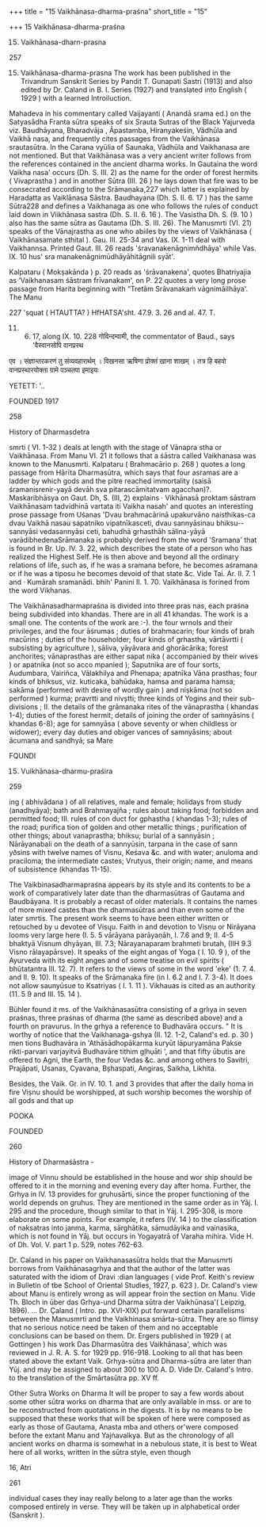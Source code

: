 +++
title = "15 Vaikhānasa-dharma-praśna"
short_title = "15"

+++
15 Vaikhānasa-dharma-praśna


15. Vaikhānasa-dharn-prasna 

257 

15. Vaikhānasa-dharma-prasna The work has been published in the Trivandrum Sanskrit Series by Pandit T. Gunapati Sastri (1913) and also edited by Dr. Caland in B. I. Series (1927) and translated into English ( 1929 ) with a learned Introiluction. 

Mahadeva in his commentary called Vaijayanti ( Anandā srama ed.) on the Satyasādha Franta sūtra speaks of six Srauta Sutras of the Black Yajurveda viz. Baudhāyana, Bharadvāja , Āpastamba, Hiranyakeśin, Vādhūla and Vaikhā nasa, and frequently cites passages from the Vaikhānasa srautasūtra. In the Carana vyūlia of Saunaka, Vādhūla and Vaikhanasa are not mentioned. But that Vaikhānasa was a very ancient writer follows from the references contained in the ancient dharma works. In Gautaina the word Vaikha nasa' occurs (Dh. S. III. 2) as the name for the order of forest hermits ( Vivaprastha ) and in another Sūtra (III. 26 ) he lays down that fire was to be consecrated according to the Srāmaṇaka,227 which latter is explained by Haradatta as Vaiklānasa Sāstra. Baudhayana (Dh. S. II. 6. 17 ) has the same Sūtra228 and defines a Vaikhanaga as one who follows the rules of conduct laid down in Viikhānasa sastra (Dh. S. II. 6. 16 ). The Vasistha Dh. S. (9. 10 ) also has the same sūtra as Gautama (Dh. S. III. 26). The Manusmrti (VI. 21) speaks of the Vānajrastha as one who abiiles by the views of Vaikhānasa ( Vaikhānasamate sthital ). Gau. III. 25-34 and Vas. IX. 1-11 deal with Vaikhannsa. Printed Gaut. III. 26 reads 'śravanakenāgnimñdhāya' while Vas. IX. 10 hus' sra manakenāgnimūdhāyāhitāgnili syāt'. 

Kalpataru ( Mokṣakānda ) p. 20 reads as 'śrāvanakena', quotes Bhatriyajia as ‘Vaikhanasam śāstram frīvanakam', on P. 22 quotes a very long prose passage from Harita beginning with “Tretām Srāvanakaṁ vāgnimāilhāya'. The Manu 

227 'squat ( HTAUTTA? ) HfHATSA'sht. 47.9. 3. 26 and al. 47. T. 

11. 6. 17, along IX. 10. 228 गोविन्दम्वामी, the commentator of Baud., says 'वैस्वानसोपि वानप्रस्थ 

एव । संज्ञान्तरकरणं तु संव्यवहारार्थम् । विखनसा ऋषिणा प्रोक्तं खाना शाखम् । तत्र हि बहवो वानप्रस्थारयोक्ता ग्रामे पञ्चतपा इमाइयः 

YETETT: '.. 

FOUNDED 1917 

258 

History of Dharmasdetra 

smrti ( VI. 1-32 ) deals at length with the stage of Vānapra stha or Vaikhānasa. From Manu VI. 21 it follows that a śāstra called Vaikhanasa was known to the Manusmrti. Kalpataru ( Brahmacārio p. 268 ) quotes a long passage from Hārīta Dharmasūtra, which says that four asramas are a ladder by which gods and the pitre reached immortality (saisā śramanisrenir-yayā devāh sva pitarascāmitatvam agacchan)?. Maskaribhāsya on Gaut. Dh, S. (III, 2) explains · Vikhānasā proktam sāstram Vaikhānasam tadvidhinā vartata iti Vaikha nasah' and quotes an interesting prose passage from Uśanas 'Dvau brahmacārinā upakurvāno naisthikas-ca dvau Vaikhā nasau sapatniko vipatnīkasceti, dvau sannyāsinau bhiksu-- sannyāsi vedasannyāsi ceti, bahudhā grhasthāh sālina-yāyā varādibhedenaSrāmanaka is probably derived from the word 'Sramana' that is found in Bṛ. Up. IV. 3. 22, which describes the state of a person who has realized the Highest Self. He is then above and beyond all the ordinary relations of life, such as, if he was a sramana before, he becomes aśramana or if he was a tiposu he becomes devoid of that state &c. Vide Tai. Ar. II. 7. 1 and · Kumārah sramanādi. bhih' Panini II. 1. 70. Vaikhānasa is forined from the word Vikhanas. 

The Vaikhānasadharmapraśna is divided into three pras nas, each praśna being subdivided into khandas. There are in all 41 khandas. The work is a small one. The contents of the work are :-). the four wrnols and their privileges, and the four āśrumas ; duties of brahmacarin; four kinds of brah macūrins ; duties of the householder; four kinds of grhastha, vārtāvrtti ( subsisting by agriculture ), sāliva, yāyāvara and ghorācārika; forest anchorites; vānaprasthas are either sapat nika ( accompanied by their wives ) or apatnika (not so acco mpanied ); Saputnika are of four sorts, Audumbara, Vairiñca, Vālakhilya and Phenapa; apatnīka Vāna prasthas; four kinds of bhiksus, viz. kuticaka, bahūdaka, hamsa and parama hamsa; sakāma (performed with desire of wordly gain ) and niṣkāma (not so performed ) kurma; pravrtti and nivștti; three kinds of Yogins and their sub-divisions ; II. the details of the grāmanaka rites of the vānaprastha ( khandas 1-4); duties of the forest hermit; details of joining the order of saṁnyāsins ( khandas 6-8); age for samnyāsa ( above seventy or when childless or widower); every day duties and obiger vances of samnyāsins; about ācumana and sandhyā; sa Mare 

FQUNDI 

15. Vuikhānasa-dharmu-praśira 

259 

ing ( abhivādana ) of all relatives, male and female; holidays from study (anadhyāya); bath and Brahmayajña ; rules about taking food; forbidden and permitted food; III. rules of con duct for gphastha ( khandas 1-3); rules of the road; purifica tion of golden and other metallic things ; purification of other things; about vanaprastha; bhiksu; burial of a sannyāsin ; Nārāyanabali on the death of a sannyūsin, tarpana in the case of sann yðsins with twelve names of Visnu, Keśava &c. and with water; anuloma and praciloma; the intermediate castes; Vrutyus, their origin; name, and means of subsistence (khandas 11-15). 

The Vaikbinasadharmapraśna appears by its style and its contents to be a work of comparatively later date than the dharmasūtras of Gautama and Baudbāyana. It is probably a recast of older materials. It contains the names of more mixed castes than the dharmasūtras and than even some of the later smrtis. The present work seems to have been either written or retouched by u devotee of Visųu. Faith in and devotion to Visṇu or Nirāyana looms very large here (I. 5. 5 vārāyana parāyaṇāh, I. 7.6 and 9; II. 4-5 bhaktyā Visnum dhyāyan, III. 7.3; Nārayanaparam brahmeti brutah, (IIH 9.3 Visno rālayapārsve). It speaks of the eight angas of Yoga ( I. 10. 9 ), of the Ayurveda with its eight anges and of some treatise on evil spirits ( bhūtatantra III. 12. 7). It refers to the views of some in the word 'eke' (1. 7. 4. and II. 9. 10). It speaks of the Srāmanaka fire (in I. 6.2 and I. 7. 3-4). It does not allow saunyūsue to Ksatriyas ( I. 1. 11 ). Vikhauas is cited as an authority (11. 5 9 and III. 15. 14 ). 

Bühler found it ms. of the Vaikhānasasūtra consisting of a grlıya in seven praśnas, three praśnas of dharma (the same as described above) and a fourth on pravurus. In the grhya a reference to Budhavāra occurs. " It is worthy of notice that the Vaikhanaga-gshya (II. 12. 1-2, Caland's ed. p. 30 ) men tions Budhavāra in 'Athāsādhopākarma kuryūt lāpuryamāna Pakse rikti-parvari varjayitvā Budhavāre tithim gļhụāti ', and that fifty ūbutis are offered to Agni, the Earth, the four Vedas &c. and among others to Savitri, Prajāpati, Usanas, Cyavana, Bșhaspati, Angiras, Saikha, Likhita. 

Besides, the Vaik. Gr. in IV. 10. 1. and 3 provides that after the daily homa in fire Viṣnu should be worshipped, at such worship becomes the worship of all gods and that up 

POOKA 

FOUNDED 

260 

History of Dharmaśāstra - 

image of Vinnu should be established in the house and wor ship should be offered to it in the morning and evening every day after homa. Further, the Grhya in IV. 13 provides for gruhusārti, since the proper functioning of the world depends on gruhus. They are mentioned in the same order as in Yāj. I. 295 and the procedure, though similar to that in Yāj. I. 295-308, is more elaborate on some points. For example, it refers (IV. 14 ) to the classification of naksatras into janma, karma, sārghātika, sāmudāyika and vainasika, which is not found in Yāj. but occurs in Yogayatrā of Varaha mihira. Vide H. of Dh. Vol. V. part 1 p. 529, notes 762-63. 

Dr. Caland in his paper on Vaikhanasasūtra holds that the Manusmrti borrows from Vaikhānasagrhya and that the author of the latter was saturated with the idiom of Dravi :dian languages ( vide Prof. Keith's review in Bulletin of tbe School of Oriental Studies, 1927, p. 623 ). Dr. Caland's view about Manu is entirely wrong as will appear froin the section on Manu. Vide Th. Bloch in ūber das Grhya-und Dharma sūtra der Vaikhūnasa'( Leipzig, 1896). ... Dr. Çaland ( Intro. pp. XVI-XIX) put forward certain parallelisms between the Manusmrti and the Vaikhinasa smārta-sūtra. They are so flimsy that no serious notice need be taken of them and no acceptable conclusions can be based on them. Dr. Ergers published in 1929 ( at Gottingen ) his work Das Dharmasūtra des Vaikhānasa', which was reviewed in J. R. A. S. for 1929 pp. 916-918. Looking to all that has been stated above the extant Vaik. Grhya-sūtra and Dharma-sūtra are later than Yūj. and may be assigned to about 300 to 100 A. D. Vide Dr. Caland's Intro. to the translation of the Smārtasūtra pp. XV ff. 

Other Sutra Works on Dharma It will be proper to say a few words about some other sūtra works on dharma that are only available in mss. or are to be reconstructed from quotations in the digests. It is by no means to be supposed that these works that will be spoken of here were composed as early as those of Gautama, Anasta mba and others or'were composed before the extant Manu and Yajṅavalkya. But as the chronology of all ancient works on dharma is somewhat in a nebulous state, it is best to Weat here of all works, written in the sūtra style, even though 

16, Atri 

261 

individual cases they inay really belong to a later age than the works composed entirely in verse. They will be taken up in alphabetical order (Sanskrit ). 
